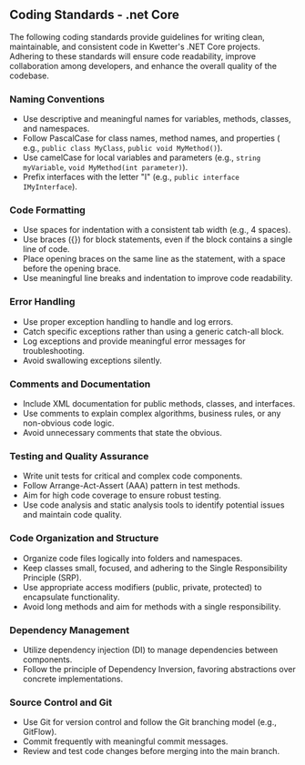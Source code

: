 ## Coding Standards - .net Core

The following coding standards provide guidelines for writing clean, maintainable, and consistent code in Kwetter's .NET
Core projects. Adhering to these standards will ensure code readability, improve collaboration among developers, and
enhance the overall quality of the codebase.

### Naming Conventions

- Use descriptive and meaningful names for variables, methods, classes, and namespaces.
- Follow PascalCase for class names, method names, and properties (
  e.g., `public class MyClass`, `public void MyMethod()`).
- Use camelCase for local variables and parameters (e.g., `string myVariable`, `void MyMethod(int parameter)`).
- Prefix interfaces with the letter "I" (e.g., `public interface IMyInterface`).

### Code Formatting

- Use spaces for indentation with a consistent tab width (e.g., 4 spaces).
- Use braces ({}) for block statements, even if the block contains a single line of code.
- Place opening braces on the same line as the statement, with a space before the opening brace.
- Use meaningful line breaks and indentation to improve code readability.

### Error Handling

- Use proper exception handling to handle and log errors.
- Catch specific exceptions rather than using a generic catch-all block.
- Log exceptions and provide meaningful error messages for troubleshooting.
- Avoid swallowing exceptions silently.

### Comments and Documentation

- Include XML documentation for public methods, classes, and interfaces.
- Use comments to explain complex algorithms, business rules, or any non-obvious code logic.
- Avoid unnecessary comments that state the obvious.

### Testing and Quality Assurance

- Write unit tests for critical and complex code components.
- Follow Arrange-Act-Assert (AAA) pattern in test methods.
- Aim for high code coverage to ensure robust testing.
- Use code analysis and static analysis tools to identify potential issues and maintain code quality.

### Code Organization and Structure

- Organize code files logically into folders and namespaces.
- Keep classes small, focused, and adhering to the Single Responsibility Principle (SRP).
- Use appropriate access modifiers (public, private, protected) to encapsulate functionality.
- Avoid long methods and aim for methods with a single responsibility.

### Dependency Management

- Utilize dependency injection (DI) to manage dependencies between components.
- Follow the principle of Dependency Inversion, favoring abstractions over concrete implementations.

### Source Control and Git

- Use Git for version control and follow the Git branching model (e.g., GitFlow).
- Commit frequently with meaningful commit messages.
- Review and test code changes before merging into the main branch.